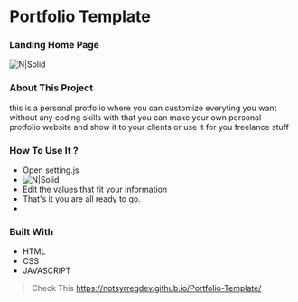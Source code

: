 # Portfolio Template



### Landing Home Page

![N|Solid](https://i.ibb.co/82sp2r2/2022-09-07-203518.png)


### About This Project 

this is a personal protfolio where you can customize everyting you want without any coding skills
with that you can make your own personal protfolio website and show it to your clients or use it for you freelance stuff


### How To Use It ?



- Open setting.js
- ![N|Solid](https://i.ibb.co/ysdcxtB/2022-09-07-203734.png)
- Edit the values that fit your information
- That's it you are all ready to go.
- 

### Built With
- HTML
- CSS
- JAVASCRIPT






> Check This
> https://notsyrregdev.github.io/Portfolio-Template/

